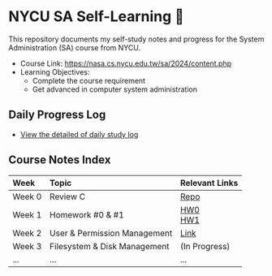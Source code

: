 # NYCU SA Self-Learning 🚀
This repository documents my self-study notes and progress for the System Administration (SA) course from NYCU.

- Course Link: https://nasa.cs.nycu.edu.tw/sa/2024/content.php
- Learning Objectives:
    - Complete the course requirement
    - Get advanced in computer system administration

## Daily Progress Log
* [View the detailed of daily study log](./log.md)

## Course Notes Index

| Week     | Topic                               | Relevant Links                               |
| :------- | :---------------------------------- | :---------------------------------------------- |
| Week 0   | Review C        | [Repo](https://github.com/catherineabcde/C_programming_practice) |
| Week 1   | Homework #0 & #1         | [HW0](https://nasa.cs.nycu.edu.tw/sa/2024/slides/HW0.pdf)<br>[HW1](https://nasa.cs.nycu.edu.tw/sa/2024/slides/hw1.pdf)</br> |
| Week 2   | User & Permission Management        | [Link](https://hackmd.io/your-note-link-for-week2) |
| Week 3   | Filesystem & Disk Management        | (In Progress)                                   |
| ...      | ...                                 | ...                                             |
